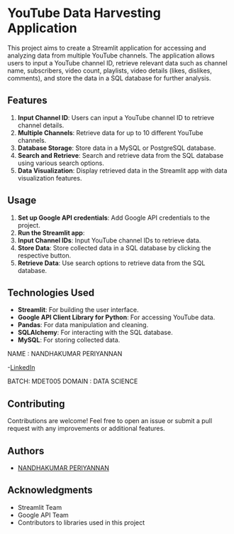 # YouTube Data Harvesting Application

This project aims to create a Streamlit application for accessing and analyzing data from multiple YouTube channels. The application allows users to input a YouTube channel ID, retrieve relevant data such as channel name, subscribers, video count, playlists, video details (likes, dislikes, comments), and store the data in a SQL database for further analysis.

## Features

1. **Input Channel ID**: Users can input a YouTube channel ID to retrieve channel details.
2. **Multiple Channels**: Retrieve data for up to 10 different YouTube channels.
3. **Database Storage**: Store data in a MySQL or PostgreSQL database.
4. **Search and Retrieve**: Search and retrieve data from the SQL database using various search options.
5. **Data Visualization**: Display retrieved data in the Streamlit app with data visualization features.

## Usage

1. **Set up Google API credentials**: Add Google API credentials to the project.
2. **Run the Streamlit app**:
3. **Input Channel IDs**: Input YouTube channel IDs to retrieve data.
4. **Store Data**: Store collected data in a SQL database by clicking the respective button.
5. **Retrieve Data**: Use search options to retrieve data from the SQL database.

## Technologies Used

- **Streamlit**: For building the user interface.
- **Google API Client Library for Python**: For accessing YouTube data.
- **Pandas**: For data manipulation and cleaning.
- **SQLAlchemy**: For interacting with the SQL database.
- **MySQL**: For storing collected data.

NAME : NANDHAKUMAR PERIYANNAN

-[LinkedIn](https://www.linkedin.com/in/nandhakumar-periyannan-0b7427203?lipi=urn%3Ali%3Apage%3Ad_flagship3_profile_view_base_contact_details%3BPQHJoIDLT6Gkr27wujV5BA%3D%3D)

BATCH: MDET005
DOMAIN : DATA SCIENCE

  
## Contributing

Contributions are welcome! Feel free to open an issue or submit a pull request with any improvements or additional features.

## Authors

- [NANDHAKUMAR PERIYANNAN](https://github.com/NANDHAKUMAR-PERIYANNAN)

## Acknowledgments

- Streamlit Team
- Google API Team
- Contributors to libraries used in this project






